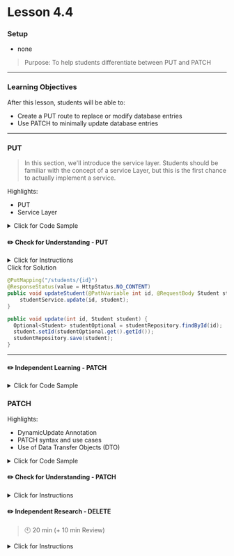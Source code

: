 # Lesson 4.4

### Setup

- none

> Purpose: To help students differentiate between PUT and PATCH

--- 

### Learning Objectives

After this lesson, students will be able to:

- Create a PUT route to replace or modify database entries
- Use PATCH to minimally update database entries

---

### PUT

> In this section, we'll introduce the service layer. Students should be familiar with the concept of a service Layer, but this is the first chance to actually implement a service.

Highlights:

- PUT
- Service Layer

<details>
<summary> Click for Code Sample </summary>

```java
@PutMapping("/product/{id}")
@ResponseStatus(value = HttpStatus.NO_CONTENT)
public void updateProduct(@PathVariable long id, @RequestBody Product product) {
    productService.update(id, product);
}
```

> Don't worry about handling exceptions yet. That will be covered in a later lesson.

```java
public void update(long id, Product product) {
  Optional<Product> productOptional = productRepository.findById(id);
  product.setId(productOptional.get().getId());
  productRepository.save(product);
}
```

</details>

#### :pencil2: Check for Understanding - PUT

<details>
<summary> Click for Instructions </summary>

Create a PUT route to allow users to modify `Student` information.

</details>

<detail>
  <summary>Click for Solution</summary>

```java
@PutMapping("/students/{id}")
@ResponseStatus(value = HttpStatus.NO_CONTENT)
public void updateStudent(@PathVariable int id, @RequestBody Student student) {
    studentService.update(id, student);
}
```

```java
public void update(int id, Student student) {
  Optional<Student> studentOptional = studentRepository.findById(id);
  student.setId(studentOptional.get().getId());
  studentRepository.save(student);
}
```

</detail>

---

#### :pencil2: Independent Learning - PATCH

<details>
<summary> Click for Code Sample </summary>
Many people struggle to understand the difference between PUT and PATCH. The truth is that many companies use PUT for all updates (some companies only use POST and GET for everything!). However, strictly speaking PUT should be used for a full update (i.e. a replacement) rather than a partial update. Using PUT improperly can have serious ramifications at organizations with rapid data updating or very large data resources.

It's time for some independent research on the matter. Google the difference between PUT and PATCH. You'll find a lot of different opinions, but there will be some common themes.

After reading some articles, provide an example of when PUT is the best option and when PATCH is the best option.

</details>

### PATCH

Highlights:

- DynamicUpdate Annotation
- PATCH syntax and use cases
- Use of Data Transfer Objects (DTO)

<details>
<summary> Click for Code Sample </summary>

Run the code below. Show the SQL statements being executed in the console. Note that a full update is still being performed. Note that we create a ProductPriceOnlyDTO to receive only the data we going to update. DTOs can be used as inputs or outputs

```java

@PatchMapping("/products/{id}")
@ResponseStatus(value = HttpStatus.NO_CONTENT)
public void partialUpdatePrice(@PathVariable("id") long id, @RequestBody ProductPriceOnlyDTO partialProduct) {

    productService.save(id, partialProduct.getPrice());
}
```

```java
public class ProductPriceOnlyDTO {

  @Digits(integer = 6, fraction = 2)
  private BigDecimal price;
}
```

```java
public void updatePrice(long id, BigDecimal price) {
  Product product = productRepository.findById(id).get();
  product.setPrice(price);
  productRepository.save(product);
}
```

Add the `@DynamicUpdate` annotation to the Product model and execute the code again. Note that the SQL statement is now only updating the necessary columns.

```java
@Entity
@DynamicUpdate
public class Product {
  private long id;

  @NotEmpty(message = "You must supply a product name")
  private String name;

  @Digits(integer = 6, fraction = 2)
  private BigDecimal price;
  private Category category;
  private Department department;
}
```

</details>

#### :pencil2: Check for Understanding - PATCH

<details>
<summary> Click for Instructions </summary>

Create a PATCH route to allow users to update Scores in the `Grade` model.

</details>

#### :pencil2: Independent Research - DELETE

> :clock10: 20 min (+ 10 min Review)

<details>
<summary> Click for Instructions </summary>

Work with a partner to research Spring Boot DELETE. Implement a DELETE route that allows users to delete Students. Think through the implementation. How should this action cascade through your application?

</details>
